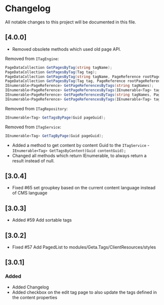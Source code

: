 # Changelog

All notable changes to this project will be documented in this file.

## [4.0.0]

- Removed obsolete methods which used old page API.

Removed from `ITagEngine`:

```csharp
PageDataCollection GetPagesByTag(string tagName);
PageDataCollection GetPagesByTag(Tag tag);
PageDataCollection GetPagesByTag(string tagName, PageReference rootPageReference);
PageDataCollection GetPagesByTag(Tag tag, PageReference rootPageReference);
IEnumerable<PageReference> GetPageReferencesByTags(string tagNames);
IEnumerable<PageReference> GetPageReferencesByTags(IEnumerable<Tag> tags);
IEnumerable<PageReference> GetPageReferencesByTags(string tagNames, PageReference rootPageReference);
IEnumerable<PageReference> GetPageReferencesByTags(IEnumerable<Tag> tags, PageReference rootPageReference);
```

Removed from `ITagRepository`:

```csharp
IEnumerable<Tag> GetTagsByPage(Guid pageGuid);
```

Removed from `ITagService`:

```csharp
IEnumerable<Tag> GetTagByPage(Guid pageGuid);
```

- Added a method to get content by content Guid to the `ITagService` - `IEnumerable<Tag> GetTagsByContent(Guid contentGuid);`
- Changed all methods which return IEnumerable, to always return a result instead of null.


## [3.0.4]
 - Fixed #65 set groupkey based on the current content language instead of CMS language


## [3.0.3]
 - Added #59 Add sortable tags

## [3.0.2]
 - Fixed #57 Add PagedList to modules/Geta.Tags/ClientResources/styles

## [3.0.1]

### Added
- Added Changelog
- Added checkbox on the edit tag page to also update the tags defined in the content properties

